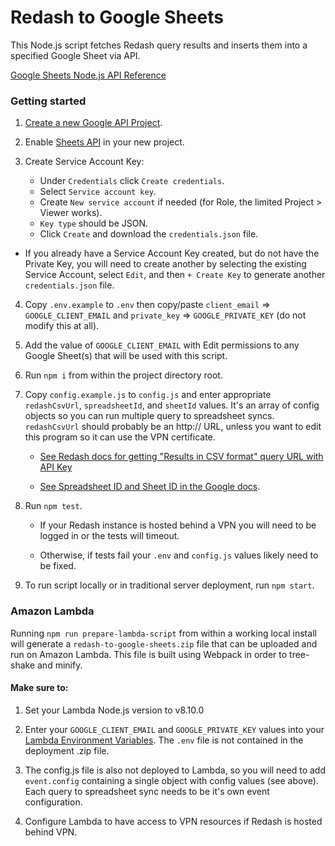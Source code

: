 # Redash to Google Sheets

This Node.js script fetches Redash query results and inserts them into a specified Google Sheet via API.

[Google Sheets Node.js API Reference](https://developers.google.com/sheets/api/quickstart/nodejs)

### Getting started

1. [Create a new Google API Project](https://console.developers.google.com/projectcreate).

2. Enable [Sheets API](https://console.developers.google.com/apis/api/sheets.googleapis.com/overview) in your new project.

3. Create Service Account Key:

      * Under `Credentials` click `Create credentials`.
      * Select `Service account key`.
      * Create `New service account` if needed (for Role, the limited Project > Viewer works).
      * `Key type` should be JSON.
      * Click `Create` and download the `credentials.json` file.

  * If you already have a Service Account Key created, but do not have the Private Key, you will need to create another by selecting the existing Service Account, select `Edit`, and then `+ Create Key` to generate another `credentials.json` file.

4. Copy `.env.example` to `.env` then copy/paste `client_email` => `GOOGLE_CLIENT_EMAIL` and `private_key` => `GOOGLE_PRIVATE_KEY` (do not modify this at all).

5. Add the value of `GOOGLE_CLIENT_EMAIL` with Edit permissions to any Google Sheet(s) that will be used with this script.

6. Run `npm i` from within the project directory root.

7. Copy `config.example.js` to `config.js` and enter appropriate `redashCsvUrl`, `spreadsheetId`, and `sheetId` values. It's an array of config objects so you can run multiple query to spreadsheet syncs.  `redashCsvUrl` should probably be an http:// URL, unless you want to edit this program so it can use the VPN certificate.

      * [See Redash docs for getting "Results in CSV format" query URL with API Key](https://redash.io/help/user-guide/querying/download-query-results)

      * [See Spreadsheet ID and Sheet ID in the Google docs](https://developers.google.com/sheets/api/guides/concepts).

8. Run `npm test`.

      * If your Redash instance is hosted behind a VPN you will need to be logged in or the tests will timeout.

      * Otherwise, if tests fail your `.env` and `config.js` values likely need to be fixed.

9. To run script locally or in traditional server deployment, run `npm start`.


### Amazon Lambda

Running `npm run prepare-lambda-script` from within a working local install will generate a `redash-to-google-sheets.zip` file that can be uploaded and run on Amazon Lambda. This file is built using Webpack in order to tree-shake and minify.

#### Make sure to:

1. Set your Lambda Node.js version to v8.10.0

2. Enter your `GOOGLE_CLIENT_EMAIL` and `GOOGLE_PRIVATE_KEY` values into your [Lambda Environment Variables](https://docs.aws.amazon.com/lambda/latest/dg/env_variables.html). The `.env` file is not contained in the deployment .zip file.

3. The config.js file is also not deployed to Lambda, so you will need to add `event.config` containing a single object with config values (see above). Each query to spreadsheet sync needs to be it's own event configuration.

4. Configure Lambda to have access to VPN resources if Redash is hosted behind VPN.
